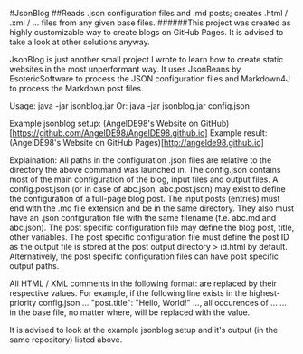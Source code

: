#JsonBlog
##Reads .json configuration files and .md posts; creates .html / .xml / ... files from any given base files.
######This project was created as highly customizable way to create blogs on GitHub Pages. It is advised to take a look at other solutions anyway.

JsonBlog is just another small project I wrote to learn how to create static websites in the most unperformant way.
It uses JsonBeans by EsotericSoftware to process the JSON configuration files and Markdown4J to process the Markdown post files.

Usage:
        java -jar jsonblog.jar
Or:
        java -jar jsonblog.jar config.json

Example jsonblog setup: (AngelDE98's Website on GitHub)[https://github.com/AngelDE98/AngelDE98.github.io]
Example result: (AngelDE98's Website on GitHub Pages)[http://angelde98.github.io]

Explaination:
All paths in the configuration .json files are relative to the directory the above command was launched in.
The config.json contains most of the main configuration of the blog, input files and output files.
A config.post.json (or in case of abc.json, abc.post.json) may exist to define the configuration of a full-page blog post.
The input posts (entries) must end with the .md file extension and be in the same directory. They also must have an .json configuration file with the same filename (f.e. abc.md and abc.json).
The post specific configuration file may define the blog post, title, other variables.
The post specific configuration file must define the post ID as the output file is stored at the post output directory > id.html by default.
Alternatively, the post specific configuration files can have post specific output paths.

All HTML / XML comments in the following format:
        <!-- jsonblog.value -->
are replaced by their respective values. For example, if the following line exists in the highest-priority config.json ...
        "post.title": "Hello, World!"
..., all occurences of ...
        <!-- jsonblog.post.title -->
... in the base file, no matter where, will be replaced with the value.

It is advised to look at the example jsonblog setup and it's output (in the same repository) listed above.
